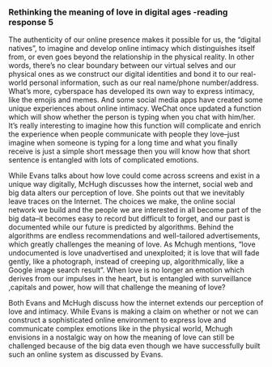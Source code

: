 ### Rethinking the meaning of love in digital ages -reading response 5
The authenticity of our online presence makes it possible for us, the “digital natives”, to imagine and develop online intimacy which distinguishes itself from, or even goes beyond the relationship in the physical reality. In other words, there’s no clear boundary between our virtual selves and our physical ones as we construct our digital identities and bond it to our real-world personal information, such as our real name/phone number/address. What’s more, cyberspace has developed its own way to express intimacy, like the emojis and memes. And some social media apps have created some unique experiences about online intimacy. WeChat once updated a function which will show whether the person is typing when you chat with him/her. It’s really interesting to imagine how this function will complicate and enrich the experience when people communicate with people they love–just imagine when someone is typing for a long time and what you finally receive is just a simple short message then you will know how that short sentence is entangled with lots of complicated emotions.

While Evans talks about how love could come across screens and exist in a unique way digitally, McHugh discusses how the internet, social web and big data alters our perception of love. She points out that we inevitably leave traces on the Internet. The choices we make, the online social network we build and the people we are interested in all become part of the big data–it becomes easy to record but difficult to forget, and our past is documented while our future is predicted by algorithms. Behind the algorithms are endless recommendations and well-tailored advertisements, which greatly challenges the meaning of love. As Mchugh mentions, “love undocumented is love unadvertised and unexploited; it is love that will fade gently, like a photograph, instead of creeping up, algorithmically, like a Google image search result”. When love is no longer an emotion which derives from our impulses in the heart, but is entangled with surveillance ,capitals and power, how will that challenge the meaning of love?

Both Evans and McHugh discuss how the internet extends our perception of love and intimacy. While Evans is making a claim on whether or not we can construct a sophisticated online environment to express love and communicate complex emotions like in the physical world, Mchugh envisions in a nostalgic way on how the meaning of love can still be challenged because of the big data even though we have successfully built such an online system as discussed by Evans.
